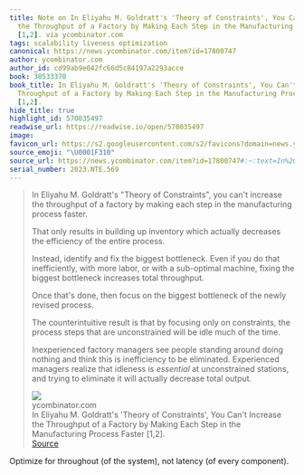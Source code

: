 ```yaml
---
title: Note on In Eliyahu M. Goldratt's 'Theory of Constraints', You Can't Increase
  the Throughput of a Factory by Making Each Step in the Manufacturing Process Faster
  [1,2]. via ycombinator.com
tags: scalability liveness optimization
canonical: https://news.ycombinator.com/item?id=17800747
author: ycombinator.com
author_id: cd99ab9e042fc66d5c84197a2293acce
book: 30533370
book_title: In Eliyahu M. Goldratt's 'Theory of Constraints', You Can't Increase the
  Throughput of a Factory by Making Each Step in the Manufacturing Process Faster
  [1,2].
hide_title: true
highlight_id: 570035497
readwise_url: https://readwise.io/open/570035497
image:
favicon_url: https://s2.googleusercontent.com/s2/favicons?domain=news.ycombinator.com
source_emoji: "\U0001F310"
source_url: https://news.ycombinator.com/item?id=17800747#:~:text=In%20Eliyahu%20M.,decrease%20total%20output.
serial_number: 2023.NTE.569
---
```

> In Eliyahu M. Goldratt's "Theory of Constraints", you can't increase the throughput of a factory by making each step in the manufacturing process faster.
> 
> That only results in building up inventory which actually decreases the efficiency of the entire process.
> 
> Instead, identify and fix the biggest bottleneck. Even if you do that inefficiently, with more labor, or with a sub-optimal machine, fixing the biggest bottleneck increases total throughput.
> 
> Once that's done, then focus on the biggest bottleneck of the newly revised process.
> 
> The counterintuitive result is that by focusing only on constraints, the process steps that are unconstrained will be idle much of the time.
> 
> Inexperienced factory managers see people standing around doing nothing and think this is inefficiency to be eliminated. Experienced managers realize that idleness is *essential* at unconstrained stations, and trying to eliminate it will actually decrease total output.
> <div class="quoteback-footer"><div class="quoteback-avatar"><img class="mini-favicon" src="https://s2.googleusercontent.com/s2/favicons?domain=news.ycombinator.com"></div><div class="quoteback-metadata"><div class="metadata-inner"><span style="display:none">FROM:</span><div aria-label="ycombinator.com" class="quoteback-author"> ycombinator.com</div><div aria-label="In Eliyahu M. Goldratt's 'Theory of Constraints', You Can't Increase the Throughput of a Factory by Making Each Step in the Manufacturing Process Faster [1,2]." class="quoteback-title"> In Eliyahu M. Goldratt's 'Theory of Constraints', You Can't Increase the Throughput of a Factory by Making Each Step in the Manufacturing Process Faster [1,2].</div></div></div><div class="quoteback-backlink"><a target="_blank" aria-label="go to the full text of this quotation" rel="noopener" href="https://news.ycombinator.com/item?id=17800747#:~:text=In%20Eliyahu%20M.,decrease%20total%20output." class="quoteback-arrow"> Source</a></div></div>

Optimize for throughout (of the system), not latency (of every component). 